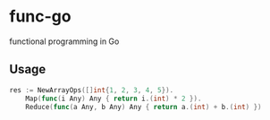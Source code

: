# func-go
functional programming in Go

## Usage
```go
res := NewArrayOps([]int{1, 2, 3, 4, 5}).
	Map(func(i Any) Any { return i.(int) * 2 }).
	Reduce(func(a Any, b Any) Any { return a.(int) + b.(int) })
```